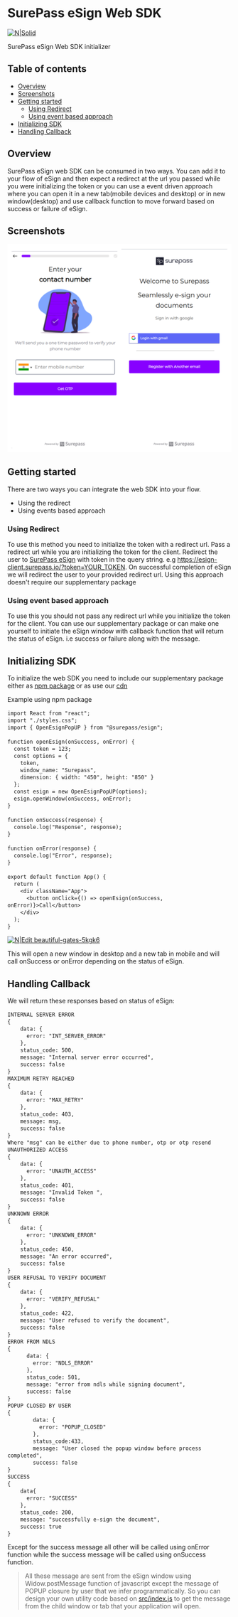 # SurePass eSign Web SDK 

[![N|Solid](https://surepass.io/wp-content/uploads/2019/09/2-layers@2x.png)](https://surepass.io/)

SurePass eSign Web SDK initializer
## Table of contents
* [Overview](#overview)
* [Screenshots](#screenshots)
* [Getting started](#getting-started)
    * [Using Redirect ](#using-redirect)
    *  [Using event based approach](#using-event)
* [Initializing SDK](#initializing-SDK)
* [Handling Callback](#handling-callback)

## Overview
SurePass eSign web SDK can be consumed in two ways. You can add it to your flow of eSign and then expect a redirect at the url you passed while you were initializing the token or you can use a event driven approach where you can open it in a new tab(mobile devices and desktop) or in new window(desktop) and use callback function to move forward based on success or failure of eSign. 

## Screenshots
![surepass esign.png](https://raw.githubusercontent.com/surepassio/aadhaar-eSign-web-sdk/master/surepass%20esign.png)
## Getting started
There are two ways you can integrate the web SDK into your flow.
- Using the redirect
- Using events based approach

### Using Redirect
To use this method you need to initialize the token with a redirect url. Pass a redirect url while you are initializing the token for the client. Redirect the user to [SurePass eSign](https://esign-client.surepass.io/) with token in the query string. e.g https://esign-client.surepass.io/?token=YOUR_TOKEN. On successful completion of eSign we will redirect the user to your provided redirect url. Using this approach doesn't require our supplementary package


### Using event based approach
To use this you should not pass any redirect url while you initialize the token for the client. You can use our supplementary package or can make one yourself to initiate the eSign window with callback function that will return the status of eSign. i.e success or failure along with the message.

## Initializing SDK
To initialize the web SDK you need to include our supplementary package either as [npm package](https://www.npmjs.com/package/@surepass/esign) or as use our [cdn](https://cdn.jsdelivr.net/gh/surepassio/aadhaar-esign-web-sdk@1.0.6/lib/eSignPopUp.min.js)

Example using npm package

```
import React from "react"; 
import "./styles.css";
import { OpenEsignPopUP } from "@surepass/esign";

function openEsign(onSuccess, onError) {
  const token = 123;
  const options = {
    token,
    window_name: "Surepass",
    dimension: { width: "450", height: "850" }
  };
  const esign = new OpenEsignPopUP(options);
  esign.openWindow(onSuccess, onError);
}

function onSuccess(response) {
  console.log("Response", response);
}

function onError(response) {
  console.log("Error", response);
}

export default function App() {
  return (
    <div className="App">
      <button onClick={() => openEsign(onSuccess, onError)}>Call</button>
    </div>
  );
}
```

[![N|Edit beautiful-gates-5kgk6](https://codesandbox.io/static/img/play-codesandbox.svg)](https://codesandbox.io/s/beautiful-gates-5kgk6?fontsize=14&hidenavigation=1&theme=dark)

This will open a new window in desktop and a new tab in mobile and will call onSuccess or onError depending on the status of eSign.
## Handling Callback
We will return these responses based on status of eSign:
```
INTERNAL SERVER ERROR
{
    data: {
      error: "INT_SERVER_ERROR"
    },
    status_code: 500,
    message: "Internal server error occurred",
    success: false
}
MAXIMUM RETRY REACHED
{
    data: {
      error: "MAX_RETRY"
    },
    status_code: 403,
    message: msg, 
    success: false
}
Where "msg" can be either due to phone number, otp or otp resend
UNAUTHORIZED ACCESS
{
    data: {
      error: "UNAUTH_ACCESS"
    },
    status_code: 401,
    message: "Invalid Token ",
    success: false
}
UNKNOWN ERROR
{
    data: {
      error: "UNKNOWN_ERROR"
    },
    status_code: 450,
    message: "An error occurred",
    success: false
}
USER REFUSAL TO VERIFY DOCUMENT
{
    data: {
      error: "VERIFY_REFUSAL"
    },
    status_code: 422,
    message: "User refused to verify the document",
    success: false
}
ERROR FROM NDLS
{
      data: {
        error: "NDLS_ERROR"
      },
      status_code: 501,
      message: "error from ndls while signing document",
      success: false
}
POPUP CLOSED BY USER
{
        data: {
          error: "POPUP_CLOSED"
        },
        status_code:433,
        message: "User closed the popup window before process completed",
        success: false
}
SUCCESS
{
    data{
      error: "SUCCESS"
    },
    status_code: 200,
    message: "successfully e-sign the document",
    success: true
}
```
Except for the success message all other will be called using onError function while the success message will be called using onSuccess function.
>All these message are sent from the eSign window using Widow.postMessage function of javascript except the message of POPUP closure by user that we infer programmatically. So you can design your own utility code based on [src/index.js](https://github.com/surepassio/aadhaar-esign-web-sdk/blob/master/src/index.js) to get the message from the child window or tab that your application will open.
